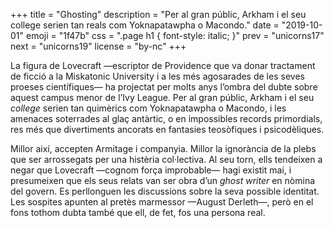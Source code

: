 +++
title = "Ghosting"
description = "Per al gran públic, Arkham i el seu college serien tan reals com Yoknapatawpha o Macondo."
date = "2019-10-01"
emoji = "1f47b"
css = ".page h1 { font-style: italic; }"
prev = "unicorns17"
next = "unicorns19"
license = "by-nc"
+++

La figura de Lovecraft —escriptor de Providence que va donar tractament de ficció a la Miskatonic University i a les més agosarades de les seves proeses científiques— ha projectat per molts anys l’ombra del dubte sobre aquest campus menor de l’Ivy League. Per al gran públic, Arkham i el seu *college* serien tan quimèrics com Yoknapatawpha o Macondo, i les amenaces soterrades al glaç antàrtic, o en impossibles records primordials, res més que divertiments ancorats en fantasies teosòfiques i psicodèliques.

Millor així, accepten Armitage i companyia. Millor la ignorància de la plebs que ser arrossegats per una histèria col·lectiva. Al seu torn, ells tendeixen a negar que Lovecraft —cognom força improbable— hagi existit mai, i presumeixen que els seus relats van ser obra d’un *ghost writer* en nòmina del govern. Es perllonguen les discussions sobre la seva possible identitat. Les sospites apunten al pretès marmessor —August Derleth—, però en el fons tothom dubta també que ell, de fet, fos una persona real.
